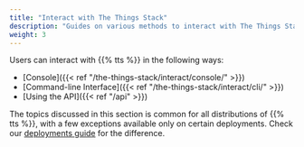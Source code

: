 ```yaml
---
title: "Interact with The Things Stack"
description: "Guides on various methods to interact with The Things Stack"
weight: 3
---
```


Users can interact with {{% tts %}} in the following ways:

- [Console]({{< ref "/the-things-stack/interact/console/" >}})
- [Command-line Interface]({{< ref "/the-things-stack/interact/cli/" >}})
- [Using the API]({{< ref "/api" >}})

The topics discussed in this section is common for all distributions of {{% tts %}}, with a few exceptions available only on certain deployments. Check our [deployments guide](https://www.thethingsindustries.com/deployment/) for the difference.
